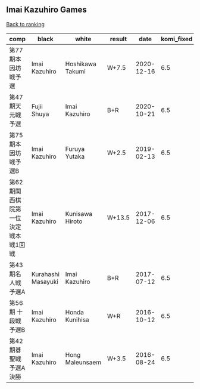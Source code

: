 ## Imai Kazuhiro Games

[Back to ranking](../../index.md)




| **comp** | **black** | **white** | **result** | **date** | **komi_fixed** | **kifu** | 
| --- | --- | --- | --- | --- | --- | --- |
| 第77期本因坊戦予選 | Imai Kazuhiro | Hoshikawa Takumi | W+7.5 | 2020-12-16 | 6.5 | [Kifu](https://kifudepot.net/kifucontents.php?id=PzgdFBC%2Fxp%2F7p6Z%2FSpQ6fA%3D%3D) | 
| 第47期天元戦予選 | Fujii Shuya | Imai Kazuhiro | B+R | 2020-10-21 | 6.5 | [Kifu](https://kifudepot.net/kifucontents.php?id=5J4ssYj5myXGvTBsVxvqIA%3D%3D) | 
| 第75期本因坊戦予選B | Imai Kazuhiro | Furuya Yutaka | W+2.5 | 2019-02-13 | 6.5 | [Kifu](https://kifudepot.net/kifucontents.php?id=k35dVyf0hqwJHt5YuWadyg%3D%3D) | 
| 第62期関西棋院第一位決定戦本戦1回戦 | Imai Kazuhiro | Kunisawa Hiroto | W+13.5 | 2017-12-06 | 6.5 | [Kifu](https://kifudepot.net/kifucontents.php?id=qQ0ku%2B9rcXoNWVQpeL6koQ%3D%3D) | 
| 第43期名人戦　予選A | Kurahashi Masayuki | Imai Kazuhiro | B+R | 2017-07-12 | 6.5 | [Kifu](https://kifudepot.net/kifucontents.php?id=SYBYATmvMOrYMNwgoQ8AKw%3D%3D) | 
| 第56期 十段戦 予選B | Imai Kazuhiro | Honda Kunihisa | W+R | 2016-10-12 | 6.5 | [Kifu](https://kifudepot.net/kifucontents.php?id=1DvIdNEE6Xy0axE1zkTzzA%3D%3D) | 
| 第42期碁聖戦　予選A決勝 | Imai Kazuhiro | Hong Maleunsaem | W+3.5 | 2016-08-24 | 6.5 | [Kifu](https://kifudepot.net/kifucontents.php?id=JmQnXGLabQqi1q3sSYmzDg%3D%3D) |




